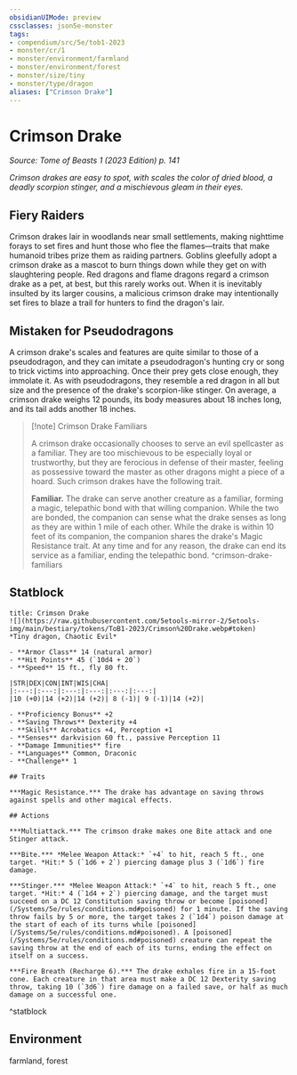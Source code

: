 ```yaml
---
obsidianUIMode: preview
cssclasses: json5e-monster
tags:
- compendium/src/5e/tob1-2023
- monster/cr/1
- monster/environment/farmland
- monster/environment/forest
- monster/size/tiny
- monster/type/dragon
aliases: ["Crimson Drake"]
---
```

# Crimson Drake
*Source: Tome of Beasts 1 (2023 Edition) p. 141*  

*Crimson drakes are easy to spot, with scales the color of dried blood, a deadly scorpion stinger, and a mischievous gleam in their eyes.*

## Fiery Raiders

Crimson drakes lair in woodlands near small settlements, making nighttime forays to set fires and hunt those who flee the flames—traits that make humanoid tribes prize them as raiding partners. Goblins gleefully adopt a crimson drake as a mascot to burn things down while they get on with slaughtering people. Red dragons and flame dragons regard a crimson drake as a pet, at best, but this rarely works out. When it is inevitably insulted by its larger cousins, a malicious crimson drake may intentionally set fires to blaze a trail for hunters to find the dragon's lair.

## Mistaken for Pseudodragons

A crimson drake's scales and features are quite similar to those of a pseudodragon, and they can imitate a pseudodragon's hunting cry or song to trick victims into approaching. Once their prey gets close enough, they immolate it. As with pseudodragons, they resemble a red dragon in all but size and the presence of the drake's scorpion-like stinger. On average, a crimson drake weighs 12 pounds, its body measures about 18 inches long, and its tail adds another 18 inches.

> [!note] Crimson Drake Familiars
> 
> A crimson drake occasionally chooses to serve an evil spellcaster as a familiar. They are too mischievous to be especially loyal or trustworthy, but they are ferocious in defense of their master, feeling as possessive toward the master as other dragons might a piece of a hoard. Such crimson drakes have the following trait.
> 
> **Familiar.** The drake can serve another creature as a familiar, forming a magic, telepathic bond with that willing companion. While the two are bonded, the companion can sense what the drake senses as long as they are within 1 mile of each other. While the drake is within 10 feet of its companion, the companion shares the drake's Magic Resistance trait. At any time and for any reason, the drake can end its service as a familiar, ending the telepathic bond.
^crimson-drake-familiars

## Statblock

```ad-statblock
title: Crimson Drake
![](https://raw.githubusercontent.com/5etools-mirror-2/5etools-img/main/bestiary/tokens/ToB1-2023/Crimson%20Drake.webp#token)
*Tiny dragon, Chaotic Evil*

- **Armor Class** 14 (natural armor)
- **Hit Points** 45 (`10d4 + 20`)
- **Speed** 15 ft., fly 80 ft.

|STR|DEX|CON|INT|WIS|CHA|
|:---:|:---:|:---:|:---:|:---:|:---:|
|10 (+0)|14 (+2)|14 (+2)| 8 (-1)| 9 (-1)|14 (+2)|

- **Proficiency Bonus** +2
- **Saving Throws** Dexterity +4
- **Skills** Acrobatics +4, Perception +1
- **Senses** darkvision 60 ft., passive Perception 11
- **Damage Immunities** fire
- **Languages** Common, Draconic
- **Challenge** 1

## Traits

***Magic Resistance.*** The drake has advantage on saving throws against spells and other magical effects.

## Actions

***Multiattack.*** The crimson drake makes one Bite attack and one Stinger attack.

***Bite.*** *Melee Weapon Attack:* `+4` to hit, reach 5 ft., one target. *Hit:* 5 (`1d6 + 2`) piercing damage plus 3 (`1d6`) fire damage.

***Stinger.*** *Melee Weapon Attack:* `+4` to hit, reach 5 ft., one target. *Hit:* 4 (`1d4 + 2`) piercing damage, and the target must succeed on a DC 12 Constitution saving throw or become [poisoned](/Systems/5e/rules/conditions.md#poisoned) for 1 minute. If the saving throw fails by 5 or more, the target takes 2 (`1d4`) poison damage at the start of each of its turns while [poisoned](/Systems/5e/rules/conditions.md#poisoned). A [poisoned](/Systems/5e/rules/conditions.md#poisoned) creature can repeat the saving throw at the end of each of its turns, ending the effect on itself on a success.

***Fire Breath (Recharge 6).*** The drake exhales fire in a 15-foot cone. Each creature in that area must make a DC 12 Dexterity saving throw, taking 10 (`3d6`) fire damage on a failed save, or half as much damage on a successful one.
```
^statblock

## Environment

farmland, forest